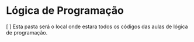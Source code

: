 # Lógica de Programação
[ ] Esta pasta será o local onde estara todos os códigos das aulas de lógica de programação.